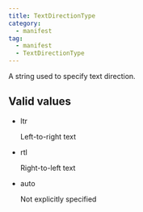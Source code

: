 ```yaml
---
title: TextDirectionType
category:
  - manifest
tag:
  - manifest
  - TextDirectionType
---
```


A string used to specify text direction.

## Valid values

- ltr

  Left-to-right text

- rtl  

  Right-to-left text

- auto

  Not explicitly specified